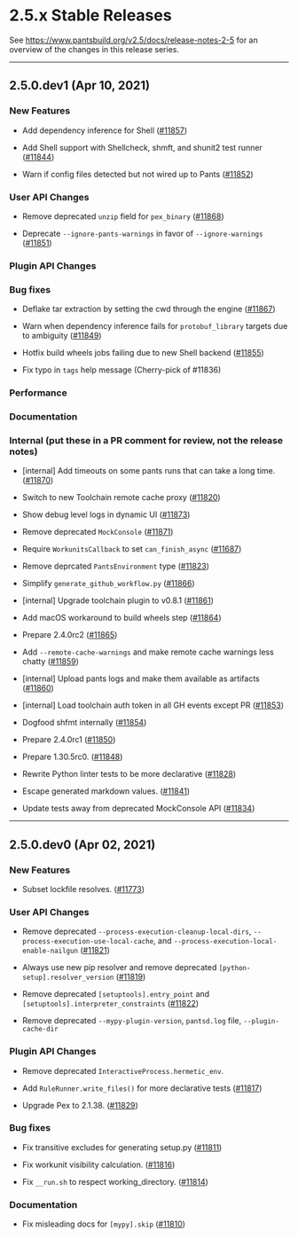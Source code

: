 # 2.5.x Stable Releases

See https://www.pantsbuild.org/v2.5/docs/release-notes-2-5 for an overview of the changes in this release series.


---------------------------------------------------------------------

## 2.5.0.dev1 (Apr 10, 2021)

### New Features

* Add dependency inference for Shell ([#11857](https://github.com/pantsbuild/pants/pull/11857))

* Add Shell support with Shellcheck, shmft, and shunit2 test runner ([#11844](https://github.com/pantsbuild/pants/pull/11844))

* Warn if config files detected but not wired up to Pants ([#11852](https://github.com/pantsbuild/pants/pull/11852))


### User API Changes


* Remove deprecated `unzip` field for `pex_binary` ([#11868](https://github.com/pantsbuild/pants/pull/11868))

* Deprecate `--ignore-pants-warnings` in favor of `--ignore-warnings` ([#11851](https://github.com/pantsbuild/pants/pull/11851))



### Plugin API Changes


### Bug fixes

* Deflake tar extraction by setting the cwd through the engine ([#11867](https://github.com/pantsbuild/pants/pull/11867))

* Warn when dependency inference fails for `protobuf_library` targets due to ambiguity ([#11849](https://github.com/pantsbuild/pants/pull/11849))

* Hotfix build wheels jobs failing due to new Shell backend ([#11855](https://github.com/pantsbuild/pants/pull/11855))

* Fix typo in `tags` help message (Cherry-pick of #11836)


### Performance


### Documentation


### Internal (put these in a PR comment for review, not the release notes)

* [internal] Add timeouts on some pants runs that can take a long time. ([#11870](https://github.com/pantsbuild/pants/pull/11870))

* Switch to new Toolchain remote cache proxy ([#11820](https://github.com/pantsbuild/pants/pull/11820))

* Show debug level logs in dynamic UI ([#11873](https://github.com/pantsbuild/pants/pull/11873))

* Remove deprecated `MockConsole` ([#11871](https://github.com/pantsbuild/pants/pull/11871))

* Require `WorkunitsCallback` to set `can_finish_async` ([#11687](https://github.com/pantsbuild/pants/pull/11687))

* Remove deprcated `PantsEnvironment` type ([#11823](https://github.com/pantsbuild/pants/pull/11823))

* Simplify `generate_github_workflow.py` ([#11866](https://github.com/pantsbuild/pants/pull/11866))

* [internal] Upgrade toolchain plugin to v0.8.1 ([#11861](https://github.com/pantsbuild/pants/pull/11861))

* Add macOS workaround to build wheels step ([#11864](https://github.com/pantsbuild/pants/pull/11864))

* Prepare 2.4.0rc2 ([#11865](https://github.com/pantsbuild/pants/pull/11865))

* Add `--remote-cache-warnings` and make remote cache warnings less chatty ([#11859](https://github.com/pantsbuild/pants/pull/11859))

* [internal] Upload pants logs and make them available as artifacts ([#11860](https://github.com/pantsbuild/pants/pull/11860))

* [internal] Load toolchain auth token in all GH events except PR ([#11853](https://github.com/pantsbuild/pants/pull/11853))

* Dogfood shfmt internally ([#11854](https://github.com/pantsbuild/pants/pull/11854))

* Prepare 2.4.0rc1 ([#11850](https://github.com/pantsbuild/pants/pull/11850))

* Prepare 1.30.5rc0. ([#11848](https://github.com/pantsbuild/pants/pull/11848))

* Rewrite Python linter tests to be more declarative ([#11828](https://github.com/pantsbuild/pants/pull/11828))

* Escape generated markdown values. ([#11841](https://github.com/pantsbuild/pants/pull/11841))

* Update tests away from deprecated MockConsole API ([#11834](https://github.com/pantsbuild/pants/pull/11834))

--------------------------------------------------------------------


## 2.5.0.dev0 (Apr 02, 2021)

### New Features

* Subset lockfile resolves. ([#11773](https://github.com/pantsbuild/pants/pull/11773))

### User API Changes

* Remove deprecated `--process-execution-cleanup-local-dirs`, `--process-execution-use-local-cache`, and `--process-execution-local-enable-nailgun` ([#11821](https://github.com/pantsbuild/pants/pull/11821))

* Always use new pip resolver and remove deprecated `[python-setup].resolver_version` ([#11819](https://github.com/pantsbuild/pants/pull/11819))

* Remove deprecated `[setuptools].entry_point` and `[setuptools].interpreter_constraints` ([#11822](https://github.com/pantsbuild/pants/pull/11822))

* Remove deprecated `--mypy-plugin-version`, `pantsd.log` file, `--plugin-cache-dir`

### Plugin API Changes

* Remove deprecated `InteractiveProcess.hermetic_env`.

* Add `RuleRunner.write_files()` for more declarative tests ([#11817](https://github.com/pantsbuild/pants/pull/11817))

* Upgrade Pex to 2.1.38. ([#11829](https://github.com/pantsbuild/pants/pull/11829))

### Bug fixes

* Fix transitive excludes for generating setup.py ([#11811](https://github.com/pantsbuild/pants/pull/11811))

* Fix workunit visibility calculation. ([#11816](https://github.com/pantsbuild/pants/pull/11816))

* Fix `__run.sh` to respect working_directory. ([#11814](https://github.com/pantsbuild/pants/pull/11814))

### Documentation

* Fix misleading docs for `[mypy].skip` ([#11810](https://github.com/pantsbuild/pants/pull/11810))
